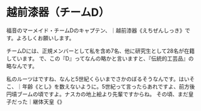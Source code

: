 # 越前漆器（チームD）

福音のマーメイド・チームDのキャプテン、｜越前漆器《えちぜんしっき》です。よろしくお願いします。

チームDには、正規メンバーとして私を含め7名、他に研究生として28名が在籍しています。
で、この『D』ってなんの略かと言いますと、『伝統的工芸品』の略なんです。

私のルーツはですね、なんと5世紀くらいまでさかのぼるそうなんです。はいそこ、｜年齢《とし》を数えないように。5世紀って言ったらあれですよ、前方後円墳ブームの頃ですよ。ナスカの地上絵より先輩ですからね。
その頃、まだ皇子だった｜継体天皇《》
<!--stackedit_data:
eyJoaXN0b3J5IjpbMTUwNDM5NzA0MiwtNDM3NDY2NzMwLC00Nj
I3NTg3NjgsODI0MDA0MzcyLC0xNjA1NzA5NzYwXX0=
-->